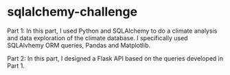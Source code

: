 # sqlalchemy-challenge
Part 1: In this part, I used Python and SQLAlchemy to do a climate analysis and data exploration of the climate database. I specifically used SQLAlvhemy ORM queries, Pandas and Matplotlib.

Part 2: In this part, I designed a Flask API based on the queries developed in Part 1.
